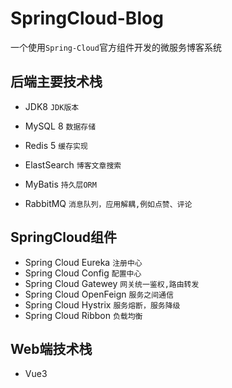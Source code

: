 # SpringCloud-Blog

一个使用`Spring-Cloud`官方组件开发的微服务博客系统

## 后端主要技术栈

* JDK8 `JDK版本`

* MySQL 8 `数据存储`

* Redis 5 `缓存实现`

* ElastSearch `博客文章搜索`

* MyBatis `持久层ORM`

* RabbitMQ `消息队列，应用解耦,例如点赞、评论`

  

## SpringCloud组件

* Spring Cloud Eureka `注册中心`
* Spring Cloud Config `配置中心`
* Spring Cloud Gatewey `网关统一鉴权,路由转发`
* Spring Cloud OpenFeign `服务之间通信`
* Spring Cloud Hystrix `服务熔断，服务降级`
* Spring Cloud Ribbon `负载均衡`

## Web端技术栈

* Vue3